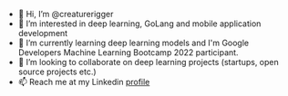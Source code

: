 - 👋 Hi, I’m @creaturerigger
- 👀 I’m interested in deep learning, GoLang and mobile application development
- 🌱 I’m currently learning deep learning models and I'm Google Developers Machine Learning Bootcamp 2022 participant.
- 💞️ I’m looking to collaborate on deep learning projects (startups, open source projects etc.)
- 📫 Reach me at my Linkedin [profile](https://www.linkedin.com/in/volkan-bakir)

<!---
creaturerigger/creaturerigger is a ✨ special ✨ repository because its `README.md` (this file) appears on your GitHub profile.
You can click the Preview link to take a look at your changes.
--->
